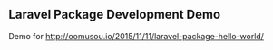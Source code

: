 ## Laravel Package Development Demo

Demo for http://oomusou.io/2015/11/11/laravel-package-hello-world/
